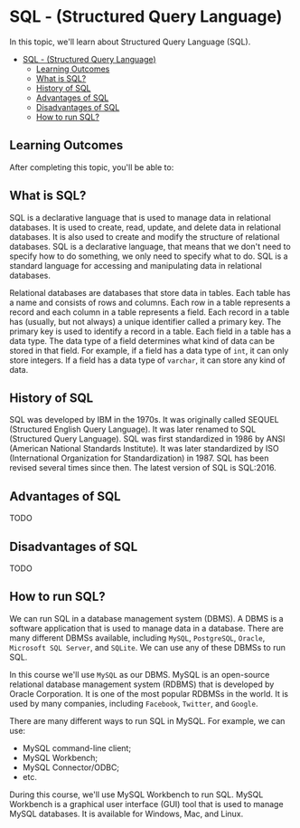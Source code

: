# SQL - (Structured Query Language)

In this topic, we'll learn about Structured Query Language (SQL).

- [SQL - (Structured Query Language)](#sql---structured-query-language)
  - [Learning Outcomes](#learning-outcomes)
  - [What is SQL?](#what-is-sql)
  - [History of SQL](#history-of-sql)
  - [Advantages of SQL](#advantages-of-sql)
  - [Disadvantages of SQL](#disadvantages-of-sql)
  - [How to run SQL?](#how-to-run-sql)


## Learning Outcomes

After completing this topic, you'll be able to:


## What is SQL?

SQL is a declarative language that is used to manage data in relational databases. It is used to create, read, update, and delete data in relational databases. It is also used to create and modify the structure of relational databases. SQL is a declarative language, that means that we don't need to specify how to do something, we only need to specify what to do. SQL is a standard language for accessing and manipulating data in relational databases.

Relational databases are databases that store data in tables. Each table has a name and consists of rows and columns. Each row in a table represents a record and each column in a table represents a field. Each record in a table has (usually, but not always) a unique identifier called a primary key. The primary key is used to identify a record in a table. Each field in a table has a data type. The data type of a field determines what kind of data can be stored in that field. For example, if a field has a data type of `int`, it can only store integers. If a field has a data type of `varchar`, it can store any kind of data.

## History of SQL

SQL was developed by IBM in the 1970s. It was originally called SEQUEL (Structured English Query Language). It was later renamed to SQL (Structured Query Language). SQL was first standardized in 1986 by ANSI (American National Standards Institute). It was later standardized by ISO (International Organization for Standardization) in 1987. SQL has been revised several times since then. The latest version of SQL is SQL:2016.

## Advantages of SQL

TODO

## Disadvantages of SQL

TODO

## How to run SQL?

We can run SQL in a database management system (DBMS). A DBMS is a software application that is used to manage data in a database. There are many different DBMSs available, including `MySQL`, `PostgreSQL`, `Oracle`, `Microsoft SQL Server`, and `SQLite`. We can use any of these DBMSs to run SQL.

In this course we'll use `MySQL` as our DBMS. MySQL is an open-source relational database management system (RDBMS) that is developed by Oracle Corporation. It is one of the most popular RDBMSs in the world. It is used by many companies, including `Facebook`, `Twitter`, and `Google`.

There are many different ways to run SQL in MySQL. For example, we can use:
- MySQL command-line client;
- MySQL Workbench;
- MySQL Connector/ODBC;
- etc.

During this course, we'll use MySQL Workbench to run SQL. MySQL Workbench is a graphical user interface (GUI) tool that is used to manage MySQL databases. It is available for Windows, Mac, and Linux.